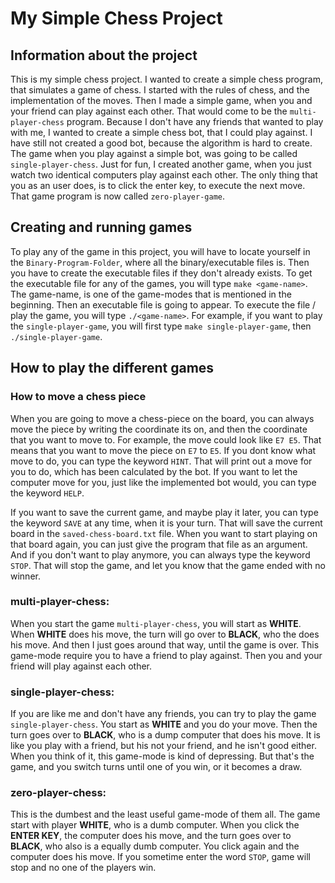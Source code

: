 
# My Simple Chess Project
## Information about the project
This is my simple chess project. I wanted to create a simple chess program, that simulates a game of chess. I started with the rules of chess, and the implementation of the moves. Then I made a simple game, when you and your friend can play against each other. That would come to be the `multi-player-chess` program. Because I don't have any friends that wanted to play with me, I wanted to create a simple chess bot, that I could play against. I have still not created a good bot, because the algorithm is hard to create. The game when you play against a simple bot, was going to be called `single-player-chess`. Just for fun, I created another game, when you just watch two identical computers play against each other. The only thing that you as an user does, is to click the enter key, to execute the next move. That game program is now called `zero-player-game`.
## Creating and running games
To play any of the game in this project, you will have to locate yourself in the `Binary-Program-Folder`, where all the binary/executable files is. Then you have to create the executable files if they don't already exists. To get the executable file for any of the games, you will type `make <game-name>`. The game-name, is one of the game-modes that is mentioned in the beginning. Then an executable file is going to appear. To execute the file / play the game, you will type `./<game-name>`. For example, if you want to play the `single-player-game`, you will first type `make single-player-game`, then `./single-player-game`.
## How to play the different games
### How to move a chess piece
When you are going to move a chess-piece on the board, you can always move the piece by writing the coordinate its on, and then the coordinate that you want to move to. For example, the move could look like `E7 E5`. That means that you want to move the piece on `E7` to `E5`. If you dont know what move to do, you can type the keyword `HINT`. That will print out a move for you to do, which has been calculated by the bot. If you want to let the computer move for you, just like the implemented bot would, you can type the keyword `HELP`.

If you want to save the current game, and maybe play it later, you can type the keyword `SAVE` at any time, when it is your turn. That will save the current board in the `saved-chess-board.txt` file. When you want to start playing on that board again, you can just give the program that file as an argument. And if you don't want to play anymore, you can always type the keyword `STOP`. That will stop the game, and let you know that the game ended with no winner.
### multi-player-chess:
When you start the game `multi-player-chess`, you will start as **WHITE**. When **WHITE** does his move, the turn will go over to **BLACK**, who the does his move. And then I just goes around that way, until the game is over. This game-mode require you to have a friend to play against. Then you and your friend will play against each other.
### single-player-chess:
If you are like me and don't have any friends, you can try to play the game `single-player-chess`. You start as **WHITE** and you do your move. Then the turn goes over to **BLACK**, who is a dump computer that does his move. It is like you play with a friend, but his not your friend, and he isn't good either. When you think of it, this game-mode is kind of depressing. But that's the game, and you switch turns until one of you win, or it becomes a draw.
### zero-player-chess:
This is the dumbest and the least useful game-mode of them all. The game start with player **WHITE**, who is a dumb computer. When you click the **ENTER KEY**, the computer does his move, and the turn goes over to **BLACK**, who also is a equally dumb computer. You click again and the computer does his move. If you sometime enter the word `STOP`, game will stop and no one of the players win.
